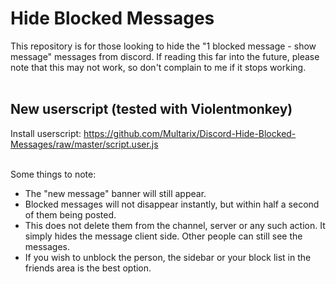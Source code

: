 # Hide Blocked Messages
This repository is for those looking to hide the "1 blocked message - show message" messages from discord. If reading this far into the future, please note that this may not work, so don't complain to me if it stops working.
<br>
<br>
## New userscript (tested with Violentmonkey)
Install userscript: https://github.com/Multarix/Discord-Hide-Blocked-Messages/raw/master/script.user.js
<br>
<br>

Some things to note:
- The "new message" banner will still appear.
- Blocked messages will not disappear instantly, but within half a second of them being posted.
- This does not delete them from the channel, server or any such action. It simply hides the message client side. Other people can still see the messages.
- If you wish to unblock the person, the sidebar or your block list in the friends area is the best option.
